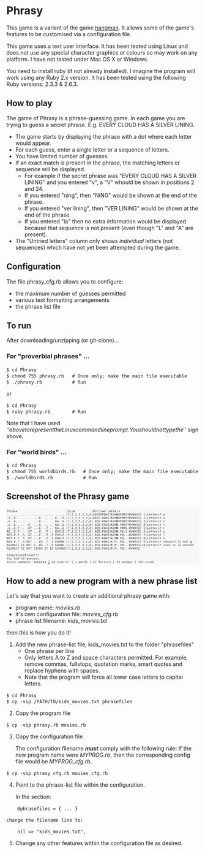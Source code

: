 # Phrasy

This game is a variant of the game
[hangman](https://en.wikipedia.org/wiki/Hangman_(game)). It allows
some of the game's features to be customised via a configuration file.

This game uses a text user interface. It has been tested using Linux
and does not use any special character graphics or colours so may work
on any platform. I have not tested under Mac OS X or Windows.

You need to install ruby (if not already installed). I imagine
the program will work using any Ruby 2.x version. It has been tested
using the following Ruby versions: 2.3.3 & 2.6.3.


## How to play

The game of Phrasy is a phrase-guessing game. In each game you are
trying to guess a secret phrase. E.g. EVERY CLOUD HAS A SILVER LINING.

- The game starts by displaying the phrase with a dot where each
  letter would appear.
- For each guess, enter a single letter or a sequence of letters.
- You have limited number of guesses.
- If an exact match is present in the phrase, the matching letters or
  sequence will be displayed.
  * For example if the secret phrase was "EVERY CLOUD HAS A SILVER
    LINING" and you entered "v", a "V" whould be shown in positions
    2 and 24.
  * If you entered "ning", then "NING" would be shown at the end of
    the phrase.
  * If you entered "ver lining", then "VER LINING" would be shown
    at the end of the phrase. 
  * If you entered "la" then no extra information would be displayed
    because that *sequence* is not present (even though "L" and "A"
    are present).
- The "Untried letters" column only shows *individual* letters (not
  sequences) which have not yet been attempted during the game.


## Configuration

The file phrasy_cfg.rb allows you to configure:

- the maximum number of guesses permitted
- various text formatting arrangements
- the phrase list file


## To run

After downloading/unzipping (or git-clone)...


### For "proverbial phrases" ...

```
$ cd Phrasy
$ chmod 755 phrasy.rb   # Once only; make the main file executable
$ ./phrasy.rb           # Run
```

or

```
$ cd Phrasy
$ ruby phrasy.rb        # Run
```

Note that I have used '$' above to represent the Linux command
line prompt. You should not type the '$' sign above.


### For "world birds" ...

```
$ cd Phrasy
$ chmod 755 worldbirds.rb   # Once only; make the main file executable
$ ./worldbirds.rb           # Run
```


## Screenshot of the Phrasy game

![Screenshot of Phrasy game](/assets/images/phrasy1d.png)


## How to add a new program with a new phrase list

Let's say that you want to create an additional phrasy game with:

- program name: *movies.rb*
- it's own configuration file: *movies_cfg.rb*
- phrase list filename: *kids_movies.txt*

then this is how you do it!

1.  Add the new phrase-list file, kids_movies.txt to the folder "phrasefiles"
    - One phrase per line
    - Only letters A to Z and space characters permitted. For example, remove
      commas, fullstops, quotation marks, smart quotes and replace hyphens
      with spaces.
    - Note that the program will force all lower case letters to capital
      letters.

```
$ cd Phrasy
$ cp -vip /PATH/TO/kids_movies.txt phrasefiles
```

2.  Copy the program file

```
$ cp -vip phrasy.rb movies.rb
```

3.  Copy the configuration file

    The configuration filename ***must*** comply with the following rule:
    If the new program name were *MYPROG.rb*, then the corresponding config
    file would be *MYPROG_cfg.rb*.

```
$ cp -vip phrasy_cfg.rb movies_cfg.rb
```

4.  Point to the phrase-list file within the configuration.

    In the section:

```
    @phrasefiles = { ... }
```

    change the filename line to:

```
    nil => "kids_movies.txt",
```

5.  Change any other features within the configuration file as desired.

